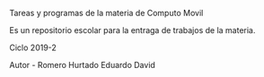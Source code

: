 Tareas y programas de la materia de Computo Movil

Es un repositorio escolar para la entraga de trabajos de la materia.

Ciclo 2019-2 

Autor - Romero Hurtado Eduardo David
